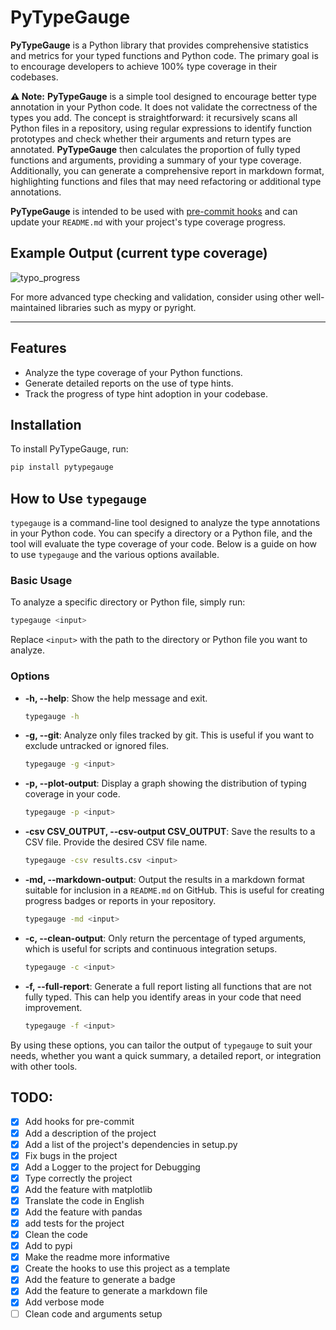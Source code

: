 # PyTypeGauge

**PyTypeGauge** is a Python library that provides comprehensive statistics and metrics for your typed functions and Python code. The primary goal is to encourage developers to achieve 100% type coverage in their codebases.

**⚠️ Note:** **PyTypeGauge** is a simple tool designed to encourage better type annotation in your Python code. It does not validate the correctness of the types you add. The concept is straightforward: it recursively scans all Python files in a repository, using regular expressions to identify function prototypes and check whether their arguments and return types are annotated. **PyTypeGauge** then calculates the proportion of fully typed functions and arguments, providing a summary of your type coverage. Additionally, you can generate a comprehensive report in markdown format, highlighting functions and files that may need refactoring or additional type annotations.

**PyTypeGauge** is intended to be used with [pre-commit hooks](https://pre-commit.com/) and can update your `README.md` with your project's type coverage progress.

## Example Output (current type coverage)

![typo_progress](https://progress-bar.dev/84/?title=typed&width=150&scale=100&suffix=%)

For more advanced type checking and validation, consider using other well-maintained libraries such as mypy or pyright.

---

## Features

- Analyze the type coverage of your Python functions.
- Generate detailed reports on the use of type hints.
- Track the progress of type hint adoption in your codebase.

## Installation

To install PyTypeGauge, run:

```bash
pip install pytypegauge
```

## How to Use `typegauge`

`typegauge` is a command-line tool designed to analyze the type annotations in your Python code. You can specify a directory or a Python file, and the tool will evaluate the type coverage of your code. Below is a guide on how to use `typegauge` and the various options available.

### Basic Usage

To analyze a specific directory or Python file, simply run:

```sh
typegauge <input>
```

Replace `<input>` with the path to the directory or Python file you want to analyze.

### Options

- **-h, --help**: Show the help message and exit.
  ```sh
  typegauge -h
  ```

- **-g, --git**: Analyze only files tracked by git. This is useful if you want to exclude untracked or ignored files.
  ```sh
  typegauge -g <input>
  ```

- **-p, --plot-output**: Display a graph showing the distribution of typing coverage in your code.
  ```sh
  typegauge -p <input>
  ```

- **-csv CSV_OUTPUT, --csv-output CSV_OUTPUT**: Save the results to a CSV file. Provide the desired CSV file name.
  ```sh
  typegauge -csv results.csv <input>
  ```

- **-md, --markdown-output**: Output the results in a markdown format suitable for inclusion in a `README.md` on GitHub. This is useful for creating progress badges or reports in your repository.
  ```sh
  typegauge -md <input>
  ```

- **-c, --clean-output**: Only return the percentage of typed arguments, which is useful for scripts and continuous integration setups.
  ```sh
  typegauge -c <input>
  ```

- **-f, --full-report**: Generate a full report listing all functions that are not fully typed. This can help you identify areas in your code that need improvement.
  ```sh
  typegauge -f <input>
  ```

By using these options, you can tailor the output of `typegauge` to suit your needs, whether you want a quick summary, a detailed report, or integration with other tools.


## TODO:

- [x] Add hooks for pre-commit
- [x] Add a description of the project
- [x] Add a list of the project's dependencies in setup.py
- [x] Fix bugs in the project
- [x] Add a Logger to the project for Debugging
- [x] Type correctly the project
- [x] Add the feature with matplotlib
- [x] Translate the code in English
- [x] Add the feature with pandas
- [x] add tests for the project
- [x] Clean the code
- [x] Add to pypi 
- [x] Make the readme more informative
- [x] Create the hooks to use this project as a template
- [x] Add the feature to generate a badge
- [x] Add the feature to generate a markdown file
- [x] Add verbose mode
- [ ] Clean code and arguments setup
